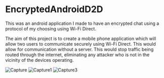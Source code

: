 # EncryptedAndroidD2D

This was an android application I made to have an encrypted chat using a protocol of my choosing using Wi-Fi Direct.

The aim of this project is to create a mobile phone application which will allow two users to 
communicate securely using Wi-Fi Direct. This would allow for communication without a server. This 
would stop traffic being routed through the internet, eliminating any attacker who is not in the 
vicinity of the devices operating. 

![Capture](https://user-images.githubusercontent.com/55988027/156551851-a2a72c51-abd0-47ec-9e50-a0a17c460c4a.PNG)
![Capture1](https://user-images.githubusercontent.com/55988027/156552167-a51e74ed-659b-4400-91a9-1cce6719fb63.PNG)
![Capture3](https://user-images.githubusercontent.com/55988027/156552174-cf07ee06-ef6f-4193-9e08-f65b6d80486b.PNG)
